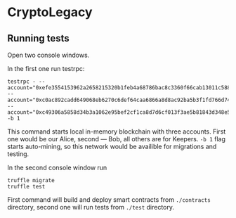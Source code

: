 # CryptoLegacy

## Running tests

Open two console windows.

In the first one run testrpc:
```
testrpc - --account="0xefe3554153962a2658215320b1feb4a68786bac8c3360f66cab13011c588bf73,2222000000000000000000" --account="0xc0ac892cadd649068eb6270c6def64caa6866a8d8ac92ba5b3f1fd766d74cd,123000000000000000000" --account="0xc49306a5858d34b3a1062e95bef2cf1ca8d7d6cf013f3ae5b81843d348e5c620,222000000000000000000" -b 1
```

This command starts local in-memory blockchain with three accounts. First one would be our Alice, second — Bob, all others are for Keepers. `-b 1` flag starts auto-mining, so this network would be availible for migrations and testing.

In the second console window run
```
truffle migrate
truffle test
```

First command will build and deploy smart contracts from `./contracts` directory, second one will run tests from `./test` directory.
